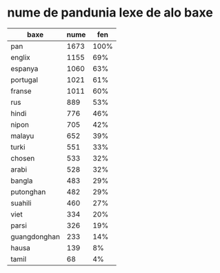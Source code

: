 # nume de pandunia lexe de alo baxe

| baxe  | nume  | fen |
|-------|-------|-----|
| pan | 1673 | 100% |
| englix | 1155 | 69% |
| espanya | 1060 | 63% |
| portugal | 1021 | 61% |
| franse | 1011 | 60% |
| rus | 889 | 53% |
| hindi | 776 | 46% |
| nipon | 705 | 42% |
| malayu | 652 | 39% |
| turki | 551 | 33% |
| chosen | 533 | 32% |
| arabi | 528 | 32% |
| bangla | 483 | 29% |
| putonghan | 482 | 29% |
| suahili | 460 | 27% |
| viet | 334 | 20% |
| parsi | 326 | 19% |
| guangdonghan | 233 | 14% |
| hausa | 139 | 8% |
| tamil | 68 | 4% |
